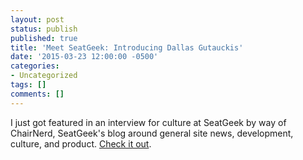 ```yaml
---
layout: post
status: publish
published: true
title: 'Meet SeatGeek: Introducing Dallas Gutauckis'
date: '2015-03-23 12:00:00 -0500'
categories:
- Uncategorized
tags: []
comments: []
---
```


I just got featured in an interview for culture at SeatGeek by way of ChairNerd, SeatGeek's blog around general site news, development, culture, and product. [Check it out](http://chairnerd.seatgeek.com/meet-seatgeek-introducing-dallas-gutauckis/).
